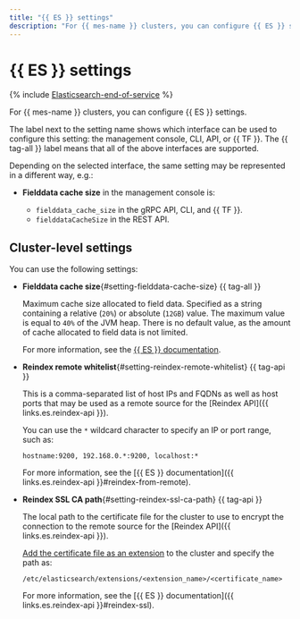 ```yaml
---
title: "{{ ES }} settings"
description: "For {{ mes-name }} clusters, you can configure {{ ES }} settings."
---
```


# {{ ES }} settings

{% include [Elasticsearch-end-of-service](../../_includes/mdb/mes/note-end-of-service.md) %}

For {{ mes-name }} clusters, you can configure {{ ES }} settings.

The label next to the setting name shows which interface can be used to configure this setting: the management console, CLI, API, or {{ TF }}. The {{ tag-all }} label means that all of the above interfaces are supported.

Depending on the selected interface, the same setting may be represented in a different way, e.g.:

* **Fielddata cache size** in the management console is:

   * `fielddata_cache_size` in the gRPC API, CLI, and {{ TF }}.
   * `fielddataCacheSize` in the REST API.

## Cluster-level settings

You can use the following settings:

* **Fielddata cache size**{#setting-fielddata-cache-size} {{ tag-all }}

   Maximum cache size allocated to field data. Specified as a string containing a relative (`20%`) or absolute (`12GB`) value. The maximum value is equal to `40%` of the JVM heap. There is no default value, as the amount of cache allocated to field data is not limited.

   For more information, see the [{{ ES }} documentation](https://www.elastic.co/guide/en/elasticsearch/reference/current/modules-fielddata.html).

* **Reindex remote whitelist**{#setting-reindex-remote-whitelist} {{ tag-api }}

   This is a comma-separated list of host IPs and FQDNs as well as host ports that may be used as a remote source for the [Reindex API]({{ links.es.reindex-api }}).

   You can use the `*` wildcard character to specify an IP or port range, such as:

   ```text
   hostname:9200, 192.168.0.*:9200, localhost:*
   ```

   For more information, see the [{{ ES }} documentation]({{ links.es.reindex-api }}#reindex-from-remote).

* **Reindex SSL CA path**{#setting-reindex-ssl-ca-path} {{ tag-api }}

   The local path to the certificate file for the cluster to use to encrypt the connection to the remote source for the [Reindex API]({{ links.es.reindex-api }}).

   [Add the certificate file as an extension](../operations/cluster-extensions.md#add) to the cluster and specify the path as:

   ```text
   /etc/elasticsearch/extensions/<extension_name>/<certificate_name>
   ```

   For more information, see the [{{ ES }} documentation]({{ links.es.reindex-api }}#reindex-ssl).
